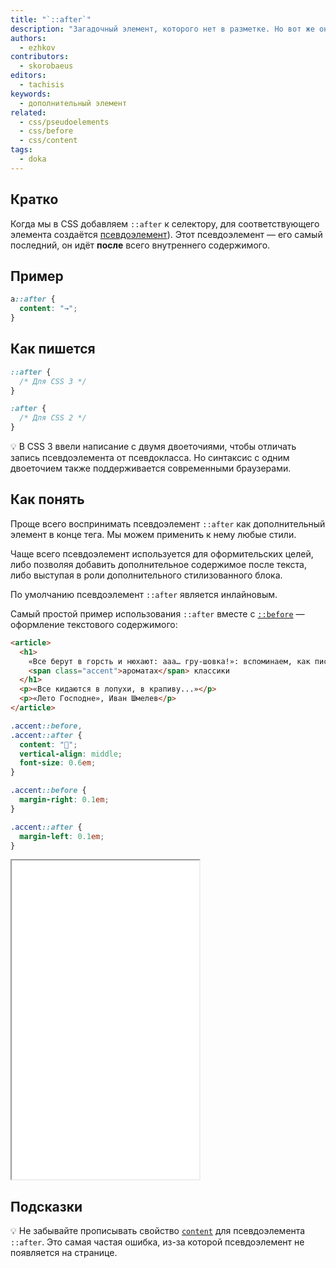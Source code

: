```yaml
---
title: "`::after`"
description: "Загадочный элемент, которого нет в разметке. Но вот же он, стоит после настоящего элемента!"
authors:
  - ezhkov
contributors:
  - skorobaeus
editors:
  - tachisis
keywords:
  - дополнительный элемент
related:
  - css/pseudoelements
  - css/before
  - css/content
tags:
  - doka
---
```


## Кратко

Когда мы в CSS добавляем `::after` к селектору, для соответствующего элемента создаётся [псевдоэлемент](/css/pseudoelements/)). Этот псевдоэлемент — его самый последний, он идёт **после** всего внутреннего содержимого.

## Пример

```css
a::after {
  content: "→";
}
```

## Как пишется

```css
::after {
  /* Для CSS 3 */
}

:after {
  /* Для CSS 2 */
}
```

💡 В CSS 3 ввели написание с двумя двоеточиями, чтобы отличать запись псевдоэлемента от псевдокласса. Но синтаксис с одним двоеточием также поддерживается современными браузерами.

## Как понять

Проще всего воспринимать псевдоэлемент `::after` как дополнительный элемент в конце тега. Мы можем применить к нему любые стили.

Чаще всего псевдоэлемент используется для оформительских целей, либо позволяя добавить дополнительное содержимое после текста, либо выступая в роли дополнительного стилизованного блока.

По умолчанию псевдоэлемент `::after` является инлайновым.

Самый простой пример использования `::after` вместе с [`::before`](/css/before/) — оформление текстового содержимого:

```html
<article>
  <h1>
    «Все берут в горсть и нюхают: ааа… гру-шовка!»: вспоминаем, как писали об
    <span class="accent">ароматах</span> классики
  </h1>
  <p>«Все кидаются в лопухи, в крапиву...»</p>
  <p>«Лето Господне», Иван Шмелев</p>
</article>
```

```css
.accent::before,
.accent::after {
  content: "🌸";
  vertical-align: middle;
  font-size: 0.6em;
}

.accent::before {
  margin-right: 0.1em;
}

.accent::after {
  margin-left: 0.1em;
}
```

<iframe title="Выделение слова в предложении" src="demos/word/" height="510"></iframe>

## Подсказки

💡 Не забывайте прописывать свойство [`content`](/css/content/) для псевдоэлемента `::after`. Это самая частая ошибка, из-за которой псевдоэлемент не появляется на странице.
